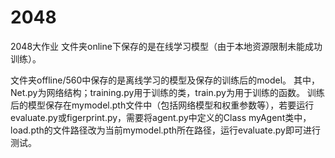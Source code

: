 # 2048
2048大作业
文件夹online下保存的是在线学习模型（由于本地资源限制未能成功训练）。

文件夹offline/560中保存的是离线学习的模型及保存的训练后的model。
其中，Net.py为网络结构；training.py用于训练的类，train.py为用于训练的函数。
训练后的模型保存在mymodel.pth文件中（包括网络模型和权重参数等），若要运行evaluate.py或figerprint.py，需要将agent.py中定义的Class myAgent类中，load.pth的文件路径改为当前mymodel.pth所在路径，运行evaluate.py即可进行测试。
